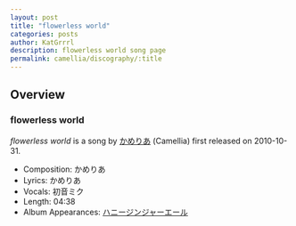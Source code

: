 ```yaml
---
layout: post
title: "flowerless world"
categories: posts
author: KatGrrrl
description: flowerless world song page
permalink: camellia/discography/:title
---
```


## Overview

### flowerless world

*flowerless world* is a song by [かめりあ](/camellia) (Camellia) first released on 2010-10-31.

* Composition: かめりあ
* Lyrics: かめりあ
* Vocals: 初音ミク
* Length: 04:38
* Album Appearances: [ハニージンジャーエール](<{% link postsInclude/_posts/camellia/albums/honey-ginjer-ale/2023-12-06-honey-ginjer-ale.md %}>)

